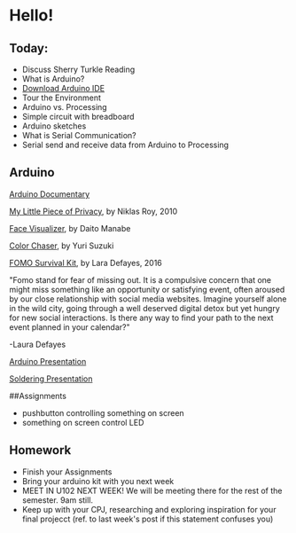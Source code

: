 # Hello!

## Today:
- Discuss Sherry Turkle Reading
- What is Arduino?
- [Download Arduino IDE](https://www.arduino.cc/en/Main/Software)
- Tour the Environment
- Arduino vs. Processing
- Simple circuit with breadboard
- Arduino sketches
- What is Serial Communication?
- Serial send and receive data from Arduino to Processing

## Arduino

[Arduino Documentary](https://vimeo.com/18539129)

[My Little Piece of Privacy](https://youtu.be/rKhbUjVyKIc), by Niklas Roy, 2010

[Face Visualizer](https://youtu.be/pLAma-lrJRM), by Daito Manabe

[Color Chaser](https://vimeo.com/72853276), by Yuri Suzuki

[FOMO Survival Kit](https://vimeo.com/184654093), by Lara Defayes, 2016

"Fomo stand for fear of missing out. It is a compulsive concern that one might miss something like an opportunity or satisfying event, often aroused by our close relationship with social media websites. Imagine yourself alone in the wild city, going through a well deserved digital detox but yet hungry for new social interactions. Is there any way to find your path to the next event planned in your calendar?"

-Laura Defayes

[Arduino Presentation](https://docs.google.com/presentation/d/e/2PACX-1vSGg1m6meaZMJcCXPn2bYvBKKzyEVN_cak2hm9wtn7438EMypZ_Jv_abR7Gc86oUmkc73jENSX0m2KH/pub?start=false&loop=false&delayms=3000)

[Soldering Presentation](https://docs.google.com/presentation/d/10bPH_nBrClyt_rEKhuCHWSxKT2OhPTUtUOzh2Y-Bc6E/pub?start=false&loop=false&delayms=3000)

##Assignments

- pushbutton controlling something on screen
- something on screen control LED

## Homework

- Finish your Assignments
- Bring your arduino kit with you next week
- MEET IN U102 NEXT WEEK! We will be meeting there for the rest of the semester. 9am still.
- Keep up with your CPJ, researching and exploring inspiration for your final projecct (ref. to last week's post if this statement confuses you)
